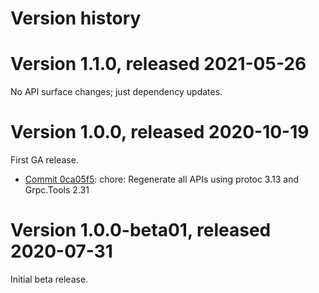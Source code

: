 # Version history

# Version 1.1.0, released 2021-05-26

No API surface changes; just dependency updates.

# Version 1.0.0, released 2020-10-19

First GA release.

- [Commit 0ca05f5](https://github.com/googleapis/google-cloud-dotnet/commit/0ca05f5): chore: Regenerate all APIs using protoc 3.13 and Grpc.Tools 2.31

# Version 1.0.0-beta01, released 2020-07-31

Initial beta release.
